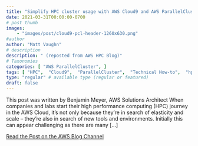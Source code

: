 ```yaml
---
title: "Simplify HPC cluster usage with AWS Cloud9 and AWS ParallelCluster"
date: 2021-03-31T00:00:00-0700
# post thumb
images:
    - "images/post/cloud9-pcl-header-1260x630.png"
#author
author: "Matt Vaughn"
# description
description: " (reposted from AWS HPC Blog)"
# Taxonomies
categories: [ "AWS ParallelCluster", ]
tags: [ "HPC",  "Cloud9",  "ParallelCluster",  "Technical How-to",  "hpcblog", ]
type: "regular" # available type (regular or featured)
draft: false
---
```


This post was written by Benjamin Meyer, AWS Solutions Architect When companies and labs start their high performance computing (HPC) journey in the AWS Cloud, it’s not only because they’re in search of elasticity and scale – they’re also in search of new tools and environments. Initially this can appear challenging as there are many […]

<a href="https://aws.amazon.com/blogs/hpc/simplify-hpc-cluster-usage-with-aws-cloud9-and-aws-parallelcluster/" class="btn btn-primary btn-lg active" role="button" aria-pressed="true" style="margin-top: 8px;">Read the Post on the AWS Blog Channel</a>